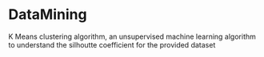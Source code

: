 # DataMining

K Means clustering algorithm, an unsupervised machine learning algorithm to understand the silhoutte coefficient for the provided dataset
